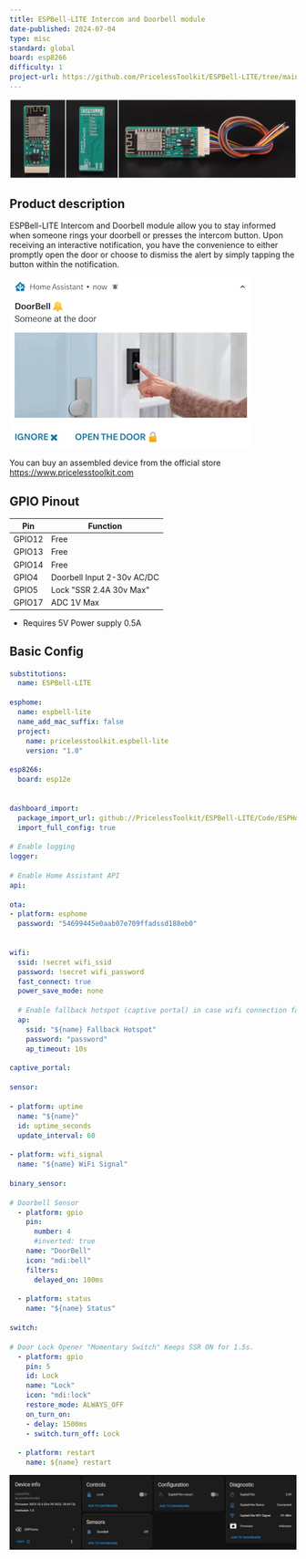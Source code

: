 ```yaml
---
title: ESPBell-LITE Intercom and Doorbell module
date-published: 2024-07-04
type: misc
standard: global
board: esp8266
difficulty: 1
project-url: https://github.com/PricelessToolkit/ESPBell-LITE/tree/main
---
```


![Product image](./espbell.jpg "Product image")

## Product description

ESPBell-LITE Intercom and Doorbell module allow you to stay informed when someone rings your doorbell or presses the intercom button. Upon receiving an interactive notification, you have the convenience to either promptly open the door or choose to dismiss the alert by simply tapping the button within the notification.

![HA Notification](./notification.jpg "Notification on mobile phone")

You can buy an assembled device from the official store https://www.pricelesstoolkit.com

## GPIO Pinout

| Pin    | Function                    |
| ------ | -------------------------   |
| GPIO12 | Free                        |
| GPIO13 | Free                        |
| GPIO14 | Free                        |
| GPIO4  | Doorbell Input 2-30v AC/DC  |
| GPIO5  | Lock "SSR 2.4A 30v Max"     |
| GPIO17 | ADC 1V Max                  |

- Requires 5V Power supply 0.5A

## Basic Config

```yaml
substitutions:
  name: ESPBell-LITE

esphome:
  name: espbell-lite
  name_add_mac_suffix: false
  project:
    name: pricelesstoolkit.espbell-lite
    version: "1.0"

esp8266:
  board: esp12e


dashboard_import:
  package_import_url: github://PricelessToolkit/ESPBell-LITE/Code/ESPHome/espbell-lite.yaml@main
  import_full_config: true

# Enable logging
logger:

# Enable Home Assistant API
api:

ota:
- platform: esphome
  password: "54699445e0aab07e709ffadssd188eb0"


wifi:
  ssid: !secret wifi_ssid
  password: !secret wifi_password
  fast_connect: true
  power_save_mode: none

  # Enable fallback hotspot (captive portal) in case wifi connection fails
  ap:
    ssid: "${name} Fallback Hotspot"
    password: "password"
    ap_timeout: 10s

captive_portal:

sensor:

- platform: uptime
  name: "${name}"
  id: uptime_seconds
  update_interval: 60

- platform: wifi_signal
  name: "${name} WiFi Signal"

binary_sensor:

# Doorbell Sensor
  - platform: gpio
    pin:
      number: 4
      #inverted: true
    name: "DoorBell"
    icon: "mdi:bell"
    filters:
      delayed_on: 100ms

  - platform: status
    name: "${name} Status"

switch:

# Door Lock Opener "Momentary Switch" Keeps SSR ON for 1.5s.
  - platform: gpio
    pin: 5
    id: Lock
    name: "Lock"
    icon: "mdi:lock"
    restore_mode: ALWAYS_OFF
    on_turn_on:
    - delay: 1500ms
    - switch.turn_off: Lock

  - platform: restart
    name: ${name} restart
```

![home assistant entities](./ha.jpg "Ha entities")
